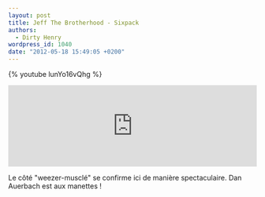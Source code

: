 ```yaml
---
layout: post
title: Jeff The Brotherhood - Sixpack
authors:
  - Dirty Henry
wordpress_id: 1040
date: "2012-05-18 15:49:05 +0200"
---
```


{% youtube lunYo16vQhg %}

<iframe width="100%" height="166" scrolling="no" frameborder="no" src="http://w.soundcloud.com/player/?url=http%3A%2F%2Fapi.soundcloud.com%2Ftracks%2F46488651&show_artwork=true"></iframe>

Le côté "weezer-musclé" se confirme ici de manière spectaculaire. Dan Auerbach
est aux manettes !
